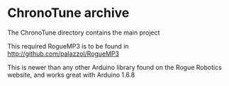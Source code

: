 # ChronoTune archive

The ChronoTune directory contains the main project

This required RogueMP3 is to be found in http://github.com/palazzol/RogueMP3

This is newer than any other Arduino library found on the Rogue Robotics website,
and works great with Arduino 1.6.8










